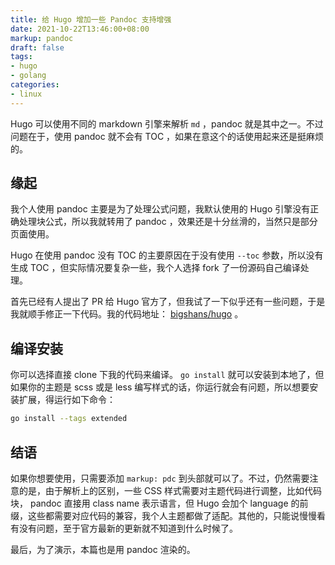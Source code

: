 ```yaml
---
title: 给 Hugo 增加一些 Pandoc 支持增强
date: 2021-10-22T13:46:00+08:00
markup: pandoc
draft: false
tags:
- hugo
- golang
categories:
- linux
---
```


Hugo 可以使用不同的 markdown 引擎来解析 `md` ，pandoc 就是其中之一。不过问题在于，使用 pandoc 就不会有 TOC ，如果在意这个的话使用起来还是挺麻烦的。

## 缘起

我个人使用 pandoc 主要是为了处理公式问题，我默认使用的 Hugo 引擎没有正确处理块公式，所以我就转用了 pandoc ，效果还是十分丝滑的，当然只是部分页面使用。

Hugo 在使用 pandoc 没有 TOC 的主要原因在于没有使用 `--toc` 参数，所以没有生成 TOC ，但实际情况要复杂一些，我个人选择 fork 了一份源码自己编译处理。

首先已经有人提出了 PR 给 Hugo 官方了，但我试了一下似乎还有一些问题，于是我就顺手修正一下代码。我的代码地址： [bigshans/hugo](https://github.com/bigshans/hugo) 。

## 编译安装

你可以选择直接 clone 下我的代码来编译。 `go install` 就可以安装到本地了，但如果你的主题是 scss 或是 less 编写样式的话，你运行就会有问题，所以想要安装扩展，得运行如下命令：

``` sh
go install --tags extended
```

## 结语

如果你想要使用，只需要添加 `markup: pdc` 到头部就可以了。不过，仍然需要注意的是，由于解析上的区别，一些 CSS 样式需要对主题代码进行调整，比如代码块， pandoc 直接用 class name 表示语言，但 Hugo 会加个 language 的前缀，这些都需要对应代码的兼容，我个人主题都做了适配。其他的，只能说慢慢看有没有问题，至于官方最新的更新就不知道到什么时候了。

最后，为了演示，本篇也是用 pandoc 渲染的。
